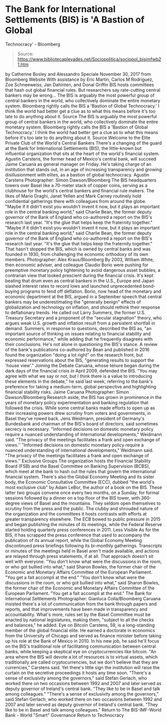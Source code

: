 # The Bank for International Settlements (BIS) is 'A Bastion of Global 
Technocracy' - Bloomberg

> Source: https://www.bibliotecapleyades.net/Sociopolitica/sociopol_bisimfwb21.htm

by Catherine Bosley and Alessandro Speciale November 30, 2017
from Bloomberg Website
With assistance by
Eric Martin, Carlos M Rodriguez, Zoe Schneeweiss, Jan Dahinten, and Donal Griffin
BIS hosts committees
that hash out global financial rules. But researchers say
rate-cutting central bankers
may be wrong...
The BIS is arguably the most powerful group of central bankers in the world, who collectively dominate the entire monetary system. Bloomberg rightly calls the BIS a 'Bastion of Global Technocracy.' I think the world had better get a clue as to what this means before it's too late to do anything about it. Source
The BIS is arguably the most powerful group of central bankers in the world, who collectively dominate the entire monetary system.
Bloomberg rightly calls the BIS a 'Bastion of Global Technocracy.'
I think the world had better get a clue as to what this means before it's too late to do anything about it.
Source
Welcome to the Elite Private Club of the World's Central Bankers There's a changing of the guard at the Bank for International Settlements (BIS), the little-known but influential organization that sits at the heart of the world's financial system. Agustin Carstens, the former head of Mexico's central bank, will succeed Jaime Caruana as general manager on Friday.
He's taking charge of an institution that stands out, in an age of increasing transparency and growing disillusionment with elites, as a bastion of global technocracy.
Agustin Carstens Photographer: Simon Dawson/Bloomberg
The BIS headquarters towers over Basel like a 70-meter stack of copper coins, serving as a clubhouse for the world's central bankers and financial rule makers.
The likes of Mario Draghi, Janet Yellen and Mark Carney routinely hold confidential gatherings there with colleagues from around the globe.
"Maybe if it didn't exist you wouldn't invent it now, but it plays an important role in the central banking world," said Charlie Bean, the former deputy governor of the Bank of England who co-authored a report on the BIS's research last year. "It's the glue that helps keep the fraternity together."
"Maybe if it didn't exist you wouldn't invent it now, but it plays an important role in the central banking world," said Charlie Bean, the former deputy governor of the Bank of England who co-authored a report on the BIS's research last year.
"It's the glue that helps keep the fraternity together."
That hasn't stopped the BIS, which is owned by central banks and was founded in 1930, from challenging the economic orthodoxy of its own members.
Photographer: Alex Kraus/Bloomberg
By 2003, William White, then economic adviser, and colleague Claudio Borio were pushing for preemptive monetary policy tightening to avoid dangerous asset bubbles, a contrarian view that looked prescient during the financial crisis. It's kept beating that drum even as central bankers in the U.S., Europe and Japan slashed interest rates to record lows and launched unprecedented bond-buying programs to fend off deflation.
Borio, now head of the monetary and economic department at the BIS, argued in a September speech that central bankers may be underestimating the "generally benign" effects of globalization and technology on inflation, and should rethink their response to deflationary trends. He called out Larry Summers, the former U.S. Treasury Secretary and a proponent of the "secular stagnation" theory, who argues weak U.S. growth and inflation result from a persistent shortfall in demand. Summers, in response to questions, described the BIS as,
"an important source of thinking on issues relating to financial stability and economic performance," while adding that he frequently disagrees with their conclusions.
He's not alone in questioning the BIS's stance.
A review of the bank's publications co-authored by Bean and published in 2016 found the organization "doing a lot right" on the research front, but expressed reservations about the BIS,
"generating results to support the 'house view'."
Joining the Debate Caruana, whose tenure began during the dark days of the financial crisis in April 2009, defended the BIS.
"You may agree with what we say or not, but I think there is a value to introducing these elements in the debate," he said last week, referring to the bank's preference for taking a medium-term, global perspective and highlighting financial stability risks.
Jaime Caruana Photographer: Simon Dawson/Bloomberg
Research aside, the BIS has grown in prominence in the years of monetary policy experimentation and banking regulation that followed the crisis.
While some central banks made efforts to open up as their increasing powers drew scrutiny from voters and governments, in Basel they've rowed back.
Jens Weidmann, president of Germany's Bundesbank and chairman of the BIS's board of directors, said sometimes secrecy is necessary.
"Informed decisions on domestic monetary policy require a nuanced understanding of international developments," Weidmann said. "The privacy of the meetings facilitates a frank and open exchange of views.''
"Informed decisions on domestic monetary policy require a nuanced understanding of international developments," Weidmann said.
"The privacy of the meetings facilitates a frank and open exchange of views.''
Exclusive Groups The organization hosts the Financial Stability Board (FSB) and the Basel Committee on Banking Supervision (BCBS), which meet at the bank to hash out the rules that govern the international financial system.
There's also the Global Economy Meeting and its sister body, the Economic Consultative Committee (ECC), dubbed "the world's most exclusive club" by Adam LeBor, the author of a book on the BIS. These latter two groups convene once every two months, on a Sunday, for formal sessions followed by a dinner on a top floor of the BIS tower, with 360-degree views of Basel and the mountains.
They seldom open themselves to scrutiny from the press and the public. The clubby and shrouded nature of the organization and the committees it hosts contrasts with efforts at greater transparency elsewhere.
The ECB bowed to public pressure in 2015 and began publishing the minutes of its meetings, while the Federal Reserve started holding quarterly press conferences in 2011.
Less Visible As for the BIS, it has scrapped the press conference that used to accompany the publication of its annual report, while the Global Economy Meeting discontinued press briefings following its bi-monthly gatherings.
Transcripts or minutes of the meetings held in Basel aren't made available, and actions are relayed through press statements, if at all. That approach doesn't sit well with everyone.
"You don't know what were the discussions in the room, or who got bullied into what," said Sharon Bowles, the former chair of the Economic and Monetary Affairs Committee of the European Parliament. "You get a fait accompli at the end."
"You don't know what were the discussions in the room, or who got bullied into what," said Sharon Bowles, the former chair of the Economic and Monetary Affairs Committee of the European Parliament.
"You get a fait accompli at the end."
The Bank for International Settlements Photographer: Gianluca Colla/Bloomberg
Caruana insisted there's a lot of communication from the bank through papers and reports, and that improvements have been made in transparency and accountability.
What's more, rules set by the Basel Committee must be enacted by national legislatures, making them,
"subject to all the checks and balances," he added.
Eye on Bitcoin Carstens, 59, is a long-standing member of the global financial elite.
He earned a doctorate in economics from the University of Chicago and served as finance minister before taking up his role at the Bank of Mexico in 2010.
In his new job, he said he'll focus on the BIS's traditional role of facilitating communication between central banks, while keeping a skeptical eye on cryptocurrencies like bitcoin.
"An area where the BIS will devote a lot of resources is to virtual assets, which traditionally are called cryptocurrencies, but we don't believe that they are currencies," Carstens said.
Yet there's little sign the institution will raise the curtain on the secretive proceedings it hosts any time soon.
"There's a sense of exclusivity among the governors," said Stefan Gerlach, who worked there on two occasions between 1992 and 2007 and later served as deputy governor of Ireland's central bank. "They like to be in Basel and talk among colleagues."
"There's a sense of exclusivity among the governors," said Stefan Gerlach, who worked there on two occasions between 1992 and 2007 and later served as deputy governor of Ireland's central bank.
"They like to be in Basel and talk among colleagues."
Return to The BIS-IMF-World Bank - World "Smart" Governance
Return to Technocracy
